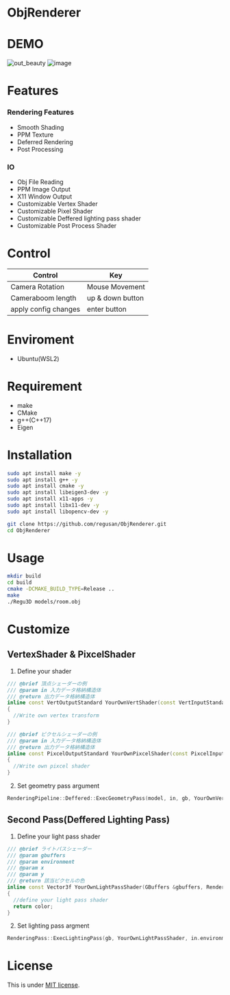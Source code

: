 # ObjRenderer

# DEMO
![out_beauty](https://github.com/user-attachments/assets/c47dedca-a889-4085-80e2-755ae3c0e3a7)
![image](https://github.com/user-attachments/assets/794d9e64-7604-422e-9b6f-572ae8c7bcfc)


# Features
### Rendering Features
- Smooth Shading
- PPM Texture
- Deferred Rendering
- Post Processing

### IO
- Obj File Reading
- PPM Image Output
- X11 Window Output
- Customizable Vertex Shader
- Customizable Pixel Shader
- Customizable Deffered lighting pass shader
- Customizable Post Process Shader
# Control
| Control | Key |
| ---- | ---- |
| Camera Rotation | Mouse Movement |
| Cameraboom length | up & down button |
| apply config changes | enter button |

# Enviroment
* Ubuntu(WSL2)
# Requirement
* make
* CMake
* g++(C++17)
* Eigen

# Installation
```bash
sudo apt install make -y
sudo apt install g++ -y
sudo apt install cmake -y
sudo apt install libeigen3-dev -y 
sudo apt install x11-apps -y
sudo apt install libx11-dev -y
sudo apt install libopencv-dev -y

git clone https://github.com/regusan/ObjRenderer.git
cd ObjRenderer
```

# Usage
```bash
mkdir build
cd build
cmake -DCMAKE_BUILD_TYPE=Release ..
make
./Regu3D models/room.obj
```

# Customize
## VertexShader & PixcelShader
1.  Define your shader
```cpp
/// @brief 頂点シェーダーの例
/// @param in 入力データ格納構造体
/// @return 出力データ格納構造体
inline const VertOutputStandard YourOwnVertShader(const VertInputStandard &in)
{
  //Write own vertex transform 
}

/// @brief ピクセルシェーダーの例
/// @param in 入力データ格納構造体
/// @return 出力データ格納構造体
inline const PixcelOutputStandard YourOwnPixcelShader(const PixcelInputStandard &in)
{
  //Write own pixcel shader
}
```
2. Set geometry pass argument
```cpp
RenderingPipeline::Deffered::ExecGeometryPass(model, in, gb, YourOwnVertShader, YourOwnPixcelShader);
```

## Second Pass(Deffered Lighting Pass)
1.  Define your light pass shader
```cpp
/// @brief ライトパスシェーダー
/// @param gbuffers
/// @param environment
/// @param x
/// @param y
/// @return 該当ピクセルの色
inline const Vector3f YourOwnLightPassShader(GBuffers &gbuffers, RenderingEnvironmentParameters &environment, int x, int y)
{
  //define your light pass shader
  return color;
}
```
2. Set lighting pass argment
```cpp
RenderingPass::ExecLightingPass(gb, YourOwnLightPassShader, in.environment);
```

# License
This is under [MIT license](https://en.wikipedia.org/wiki/MIT_License).
